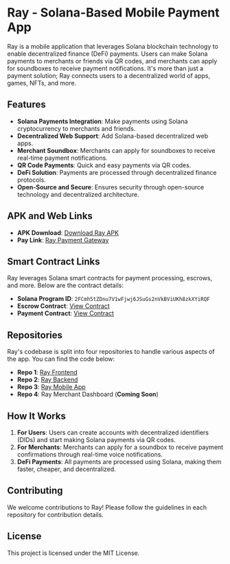 # Ray - Solana-Based Mobile Payment App

Ray is a mobile application that leverages Solana blockchain technology to enable decentralized finance (DeFi) payments. Users can make Solana payments to merchants or friends via QR codes, and merchants can apply for soundboxes to receive payment notifications. It's more than just a payment solution; Ray connects users to a decentralized world of apps, games, NFTs, and more.

## Features

- **Solana Payments Integration**: Make payments using Solana cryptocurrency to merchants and friends.
- **Decentralized Web Support**: Add Solana-based decentralized web apps.
- **Merchant Soundbox**: Merchants can apply for soundboxes to receive real-time payment notifications.
- **QR Code Payments**: Quick and easy payments via QR codes.
- **DeFi Solution**: Payments are processed through decentralized finance protocols.
- **Open-Source and Secure**: Ensures security through open-source technology and decentralized architecture.

## APK and Web Links

- **APK Download**: [Download Ray APK](https://reay.online)
- **Pay Link**: [Ray Payment Gateway](https://raypay.com)

## Smart Contract Links

Ray leverages Solana smart contracts for payment processing, escrows, and more. Below are the contract details:

- **Solana Program ID**: `2FCmh5tZDnu7V1wFjwj6JSuGs2nVkBViUKh8zkXYiRQF`
- **Escrow Contract**: [View Contract](https://explorer.solana.com/address/YourEscrowContractAddress)
- **Payment Contract**: [View Contract](https://explorer.solana.com/address/YourPaymentContractAddress)

## Repositories

Ray's codebase is split into four repositories to handle various aspects of the app. You can find the code below:

- **Repo 1**: [Ray Frontend](https://github.com/yourusername/ray-frontend)
- **Repo 2**: [Ray Backend](https://github.com/yourusername/ray-backend)
- **Repo 3**: [Ray Mobile App](https://github.com/yourusername/ray-mobile)
- **Repo 4**: Ray Merchant Dashboard (**Coming Soon**)

## How It Works

1. **For Users**: Users can create accounts with decentralized identifiers (DIDs) and start making Solana payments via QR codes.
2. **For Merchants**: Merchants can apply for a soundbox to receive payment confirmations through real-time voice notifications.
3. **DeFi Payments**: All payments are processed using Solana, making them faster, cheaper, and decentralized.

## Contributing

We welcome contributions to Ray! Please follow the guidelines in each repository for contribution details.

## License

This project is licensed under the MIT License.
